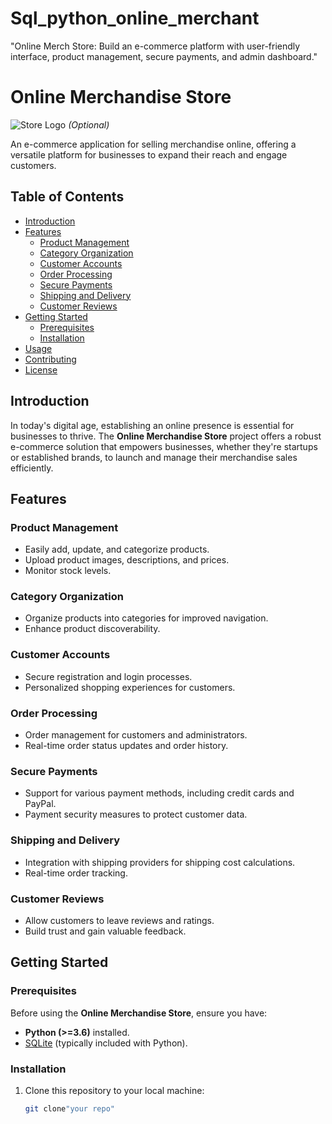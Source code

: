 # Sql_python_online_merchant
"Online Merch Store: Build an e-commerce platform with user-friendly interface, product management, secure payments, and admin dashboard."

# Online Merchandise Store

![Store Logo](store_logo.png) *(Optional)*

An e-commerce application for selling merchandise online, offering a versatile platform for businesses to expand their reach and engage customers.

## Table of Contents

- [Introduction](#introduction)
- [Features](#features)
  - [Product Management](#product-management)
  - [Category Organization](#category-organization)
  - [Customer Accounts](#customer-accounts)
  - [Order Processing](#order-processing)
  - [Secure Payments](#secure-payments)
  - [Shipping and Delivery](#shipping-and-delivery)
  - [Customer Reviews](#customer-reviews)
- [Getting Started](#getting-started)
  - [Prerequisites](#prerequisites)
  - [Installation](#installation)
- [Usage](#usage)
- [Contributing](#contributing)
- [License](#license)

## Introduction

In today's digital age, establishing an online presence is essential for businesses to thrive. The **Online Merchandise Store** project offers a robust e-commerce solution that empowers businesses, whether they're startups or established brands, to launch and manage their merchandise sales efficiently.

## Features

### Product Management

- Easily add, update, and categorize products.
- Upload product images, descriptions, and prices.
- Monitor stock levels.

### Category Organization

- Organize products into categories for improved navigation.
- Enhance product discoverability.

### Customer Accounts

- Secure registration and login processes.
- Personalized shopping experiences for customers.

### Order Processing

- Order management for customers and administrators.
- Real-time order status updates and order history.

### Secure Payments

- Support for various payment methods, including credit cards and PayPal.
- Payment security measures to protect customer data.

### Shipping and Delivery

- Integration with shipping providers for shipping cost calculations.
- Real-time order tracking.

### Customer Reviews

- Allow customers to leave reviews and ratings.
- Build trust and gain valuable feedback.

## Getting Started

### Prerequisites

Before using the **Online Merchandise Store**, ensure you have:

- **Python (>=3.6)** installed.
- [SQLite](https://www.sqlite.org/index.html) (typically included with Python).

### Installation

1. Clone this repository to your local machine:

   ```bash
   git clone"your repo"

